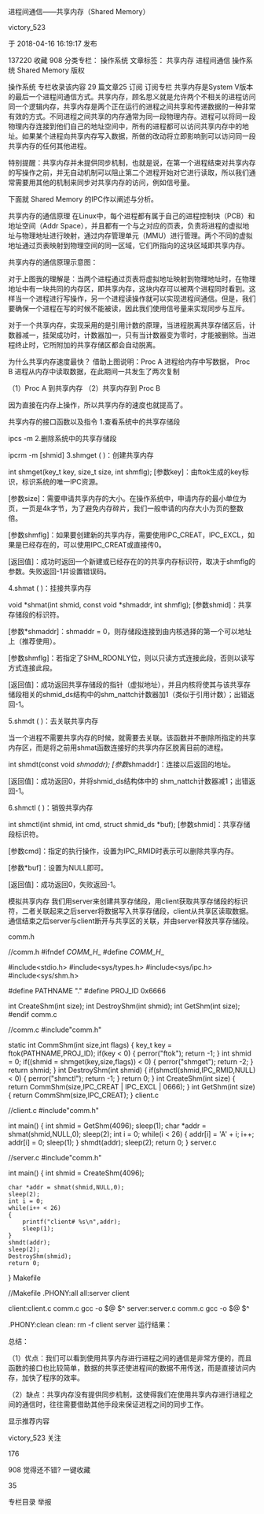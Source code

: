 进程间通信——共享内存（Shared Memory）

victory_523

于 2018-04-16 16:19:17 发布

137220
 收藏 908
分类专栏： 操作系统 文章标签： 共享内存 进程间通信 操作系统 Shared Memory
版权

操作系统
专栏收录该内容
29 篇文章25 订阅
订阅专栏
共享内存是System V版本的最后一个进程间通信方式。共享内存，顾名思义就是允许两个不相关的进程访问同一个逻辑内存，共享内存是两个正在运行的进程之间共享和传递数据的一种非常有效的方式。不同进程之间共享的内存通常为同一段物理内存。进程可以将同一段物理内存连接到他们自己的地址空间中，所有的进程都可以访问共享内存中的地址。如果某个进程向共享内存写入数据，所做的改动将立即影响到可以访问同一段共享内存的任何其他进程。

特别提醒：共享内存并未提供同步机制，也就是说，在第一个进程结束对共享内存的写操作之前，并无自动机制可以阻止第二个进程开始对它进行读取，所以我们通常需要用其他的机制来同步对共享内存的访问，例如信号量。

下面就 Shared Memory 的IPC作以阐述与分析。

共享内存的通信原理
在Linux中，每个进程都有属于自己的进程控制块（PCB）和地址空间（Addr Space），并且都有一个与之对应的页表，负责将进程的虚拟地址与物理地址进行映射，通过内存管理单元（MMU）进行管理。两个不同的虚拟地址通过页表映射到物理空间的同一区域，它们所指向的这块区域即共享内存。

共享内存的通信原理示意图：



对于上图我的理解是：当两个进程通过页表将虚拟地址映射到物理地址时，在物理地址中有一块共同的内存区，即共享内存，这块内存可以被两个进程同时看到。这样当一个进程进行写操作，另一个进程读操作就可以实现进程间通信。但是，我们要确保一个进程在写的时候不能被读，因此我们使用信号量来实现同步与互斥。

对于一个共享内存，实现采用的是引用计数的原理，当进程脱离共享存储区后，计数器减一，挂架成功时，计数器加一，只有当计数器变为零时，才能被删除。当进程终止时，它所附加的共享存储区都会自动脱离。

为什么共享内存速度最快？
借助上图说明：Proc A 进程给内存中写数据， Proc B 进程从内存中读取数据，在此期间一共发生了两次复制

（1）Proc A 到共享内存       （2）共享内存到 Proc B

因为直接在内存上操作，所以共享内存的速度也就提高了。

共享内存的接口函数以及指令
1.查看系统中的共享存储段

ipcs -m
2.删除系统中的共享存储段

ipcrm -m [shmid]
3.shmget ( )：创建共享内存

int shmget(key_t key, size_t size, int shmflg);
[参数key]：由ftok生成的key标识，标识系统的唯一IPC资源。

[参数size]：需要申请共享内存的大小。在操作系统中，申请内存的最小单位为页，一页是4k字节，为了避免内存碎片，我们一般申请的内存大小为页的整数倍。

[参数shmflg]：如果要创建新的共享内存，需要使用IPC_CREAT，IPC_EXCL，如果是已经存在的，可以使用IPC_CREAT或直接传0。

[返回值]：成功时返回一个新建或已经存在的的共享内存标识符，取决于shmflg的参数。失败返回-1并设置错误码。

4.shmat ( )：挂接共享内存

void *shmat(int shmid, const void *shmaddr, int shmflg);
[参数shmid]：共享存储段的标识符。

[参数*shmaddr]：shmaddr = 0，则存储段连接到由内核选择的第一个可以地址上（推荐使用）。

[参数shmflg]：若指定了SHM_RDONLY位，则以只读方式连接此段，否则以读写方式连接此段。

[返回值]：成功返回共享存储段的指针（虚拟地址），并且内核将使其与该共享存储段相关的shmid_ds结构中的shm_nattch计数器加1（类似于引用计数）；出错返回-1。

5.shmdt ( )：去关联共享内存

当一个进程不需要共享内存的时候，就需要去关联。该函数并不删除所指定的共享内存区，而是将之前用shmat函数连接好的共享内存区脱离目前的进程。

int shmdt(const void *shmaddr);
[参数*shmaddr]：连接以后返回的地址。

[返回值]：成功返回0，并将shmid_ds结构体中的 shm_nattch计数器减1；出错返回-1。

6.shmctl ( )：销毁共享内存

int shmctl(int shmid, int cmd, struct shmid_ds *buf);
[参数shmid]：共享存储段标识符。

[参数cmd]：指定的执行操作，设置为IPC_RMID时表示可以删除共享内存。

[参数*buf]：设置为NULL即可。

[返回值]：成功返回0，失败返回-1。

模拟共享内存
我们用server来创建共享存储段，用client获取共享存储段的标识符，二者关联起来之后server将数据写入共享存储段，client从共享区读取数据。通信结束之后server与client断开与共享区的关联，并由server释放共享存储段。

comm.h

//comm.h
#ifndef _COMM_H__
#define _COMM_H__

#include<stdio.h>
#include<sys/types.h>
#include<sys/ipc.h>
#include<sys/shm.h>

#define PATHNAME "."
#define PROJ_ID 0x6666

int CreateShm(int size);
int DestroyShm(int shmid);
int GetShm(int size);
#endif
comm.c

//comm.c
#include"comm.h"

static int CommShm(int size,int flags)
{
	key_t key = ftok(PATHNAME,PROJ_ID);
	if(key < 0)
	{
		perror("ftok");
		return -1;
	}
	int shmid = 0;
	if((shmid = shmget(key,size,flags)) < 0)
	{
		perror("shmget");
		return -2;
	}
	return shmid;
}
int DestroyShm(int shmid)
{
	if(shmctl(shmid,IPC_RMID,NULL) < 0)
	{
		perror("shmctl");
		return -1;
	}
	return 0;
}
int CreateShm(int size)
{
	return CommShm(size,IPC_CREAT | IPC_EXCL | 0666);
}
int GetShm(int size)
{
	return CommShm(size,IPC_CREAT);
}
client.c

//client.c
#include"comm.h"

int main()
{
	int shmid = GetShm(4096);
	sleep(1);
	char *addr = shmat(shmid,NULL,0);
	sleep(2);
	int i = 0;
	while(i < 26)
	{
		addr[i] = 'A' + i;
		i++;
		addr[i] = 0;
		sleep(1);
	}
	shmdt(addr);
	sleep(2);
	return 0;
}
server.c

//server.c
#include"comm.h"

int main()
{
	int shmid = CreateShm(4096);

	char *addr = shmat(shmid,NULL,0);
	sleep(2);
	int i = 0;
	while(i++ < 26)
	{
		printf("client# %s\n",addr);
		sleep(1);
	}
	shmdt(addr);
	sleep(2);
	DestroyShm(shmid);
	return 0;
}
Makefile

//Makefile
.PHONY:all
all:server client

client:client.c comm.c
	gcc -o $@ $^
server:server.c comm.c
	gcc -o $@ $^

.PHONY:clean
clean:
	rm -f client server
运行结果：



总结：

（1）优点：我们可以看到使用共享内存进行进程之间的通信是非常方便的，而且函数的接口也比较简单，数据的共享还使进程间的数据不用传送，而是直接访问内存，加快了程序的效率。

（2）缺点：共享内存没有提供同步机制，这使得我们在使用共享内存进行进程之间的通信时，往往需要借助其他手段来保证进程之间的同步工作。




显示推荐内容


victory_523
关注

176


908
觉得还不错?
一键收藏



35

专栏目录
举报